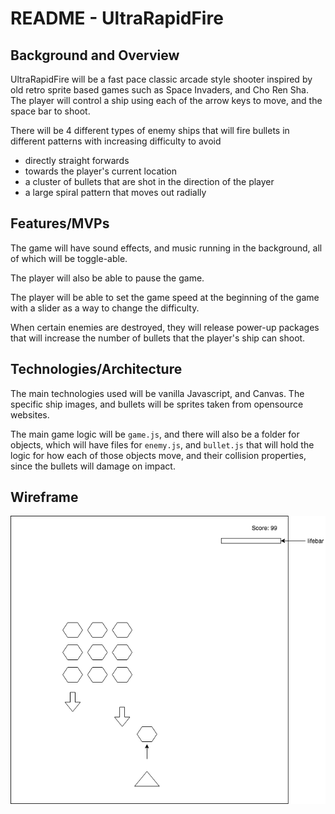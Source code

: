 # README - UltraRapidFire

## Background and Overview
UltraRapidFire will be a fast pace classic arcade style shooter inspired by old retro sprite based games such as Space Invaders, and Cho Ren Sha. The player will control a ship using each of the arrow keys to move, and the space bar to shoot.

There will be 4 different types of enemy ships that will fire bullets in different patterns with increasing difficulty to avoid
+ directly straight forwards
+ towards the player's current location
+ a cluster of bullets that are shot in the direction of the player
+ a large spiral pattern that moves out radially


## Features/MVPs

The game will have sound effects, and music running in the background, all of which will be toggle-able.

The player will also be able to pause the game. 

The player will be able to set the game speed at the beginning of the game with a slider as a way to change the difficulty.

When certain enemies are destroyed, they will release power-up packages that will increase the number of bullets that the player's ship can shoot.

## Technologies/Architecture

The main technologies used will be vanilla Javascript, and Canvas. The specific ship images, and bullets will be sprites taken from opensource websites. 

The main game logic will be `game.js`, and there will also be a folder for objects, which will have files for `enemy.js`, and `bullet.js` that will hold the logic for how each of those objects move, and their collision properties, since the bullets will damage on impact.

## Wireframe

![Wireframes](UltraRapidFire.png)




